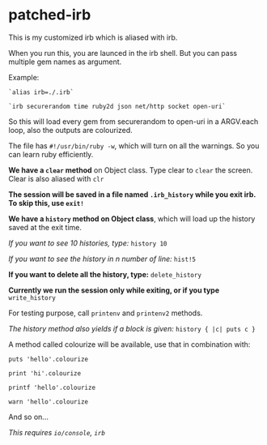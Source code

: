 # patched-irb
This is my customized irb which is aliased with irb.


When you run this, you are launced in the irb shell. But you can pass multiple gem names as argument.

Example:

    `alias irb=./.irb`

    `irb securerandom time ruby2d json net/http socket open-uri`
    
    
So this will load every gem from securerandom to open-uri in a ARGV.each loop, also the outputs are colourized.

The file has `#!/usr/bin/ruby -w`, which will turn on all the warnings. So you can learn ruby efficiently.

**We have a `clear` method** on Object class. Type clear to `clear` the screen. Clear is also aliased with `clr`

**The session will be saved in a file named `.irb_history` while you exit irb. To skip this, use `exit!`**

**We have a `history` method on Object class**, which will load up the history saved at the exit time.

 *If you want to see 10 histories, type:*
      `history 10`

 *If you want to see the history in n number of line:*
      `hist!5`

 **If you want to delete all the history, type:**
      `delete_history`

**Currently we run the session only while exiting, or if you type** `write_history`

For testing purpose, call `printenv` and `printenv2` methods.

*The history method also yields if a block is given:*
    `history { |c| puts c }`
    
A method called colourize will be available, use that in combination with:

  `puts 'hello'.colourize`
  
  `print 'hi'.colourize`
  
  `printf 'hello'.colourize`
  
  `warn 'hello'.colourize`
  
And so on...

*This requires `io/console`, `irb`*
